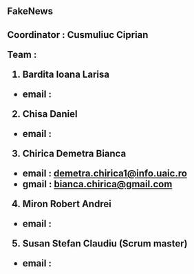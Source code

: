 <h2>FakeNews <h2/>

Coordinator : Cusmuliuc Ciprian

Team :

1. Bardita Ioana Larisa 
  - email : 
  
2. Chisa Daniel
  - email :
  
3. Chirica Demetra Bianca
  - email : demetra.chirica1@info.uaic.ro
  - gmail : bianca.chirica@gmail.com
  
4. Miron Robert Andrei
  - email :
  
5. Susan Stefan Claudiu (Scrum master)
  - email :

